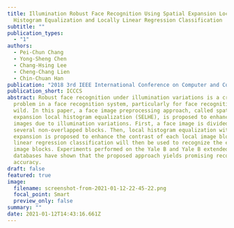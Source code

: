 ```yaml
---
title: Illumination Robust Face Recognition Using Spatial Expansion Local
  Histogram Equalization and Locally Linear Regression Classification
subtitle: ""
publication_types:
  - "1"
authors:
  - Pei-Chun Chang
  - Yong-Sheng Chen
  - Chang-Hsing Lee
  - Cheng-Chang Lien
  - Chin-Chuan Han
publication: "2018 3rd IEEE International Conference on Computer and Communication Systems "
publication_short: ICCCS
abstract: Robust face recognition under illumination variations is a critical
  problem in a face recognition system, particularly for face recognition in the
  wild. In this paper, a face image preprocessing approach, called spatial
  expansion local histogram equalization (SELHE), is proposed to enhance face
  images due to illumination variations. First, a face image is divided into
  several non-overlapped blocks. Then, local histogram equalization with spatial
  expansion is proposed to enhance the contrast of each local image block. Local
  linear regression classification will then be used to recognize the enhanced
  image blocks. Experiments performed on the Yale B and Yale B extended
  databases have shown that the proposed approach yields promising recognition
  accuracy.
draft: false
featured: true
image:
  filename: screenshot-from-2021-01-12-22-45-22.png
  focal_point: Smart
  preview_only: false
summary: ""
date: 2021-01-12T14:43:16.661Z
---
```


